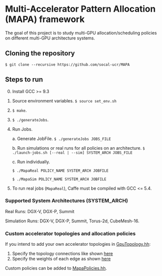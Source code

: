 # Multi-Accelerator Pattern Allocation (MAPA) framework

The goal of this project is to study multi-GPU allocation/scheduling policies on different multi-GPU architecture systems.

## Cloning the repository

`$ git clone --recursive https://github.com/socal-ucr/MAPA`

## Steps to run

0. Install GCC >= 9.3
1. Source environment variables.
      `$ source set_env.sh`
2. `$ make`.
3. `$ ./generateJobs`.
4. Run Jobs.

   a. Generate JobFile.
      `$ ./generateJobs JOBS_FILE`

   b. Run simulations or real runs for all policies on an architecture.
      `$ ./launch-jobs.sh [--real | --sim] SYSTEM_ARCH JOBS_FILE`

   c. Run individually.

      `$ ./MapaReal POLICY_NAME SYSTEM_ARCH JOBFILE`

      `$ ./MapaSim POLICY_NAME SYSTEM_ARCH JOBFILE`

5. To run real jobs (`MapaReal`), Caffe must be compiled with GCC <= 5.4.

### Supported System Architectures (SYSTEM_ARCH)

Real Runs: DGX-V, DGX-P, Summit

Simulation Runs: DGX-V, DGX-P, Summit, Torus-2d, CubeMesh-16.

### Custom accelerator topologies and allocation policies

If you intend to add your own accelerator topologies in [GpuTopology.hh](https://github.com/socal-ucr/MAPA/blob/master/GpuTopology.hh):

1. Specify the topology connections like shown [here](https://github.com/socal-ucr/MAPA/blob/master/GpuTopology.hh#L56-L94)
2. Specify the weights of each edge as shown [here](https://github.com/socal-ucr/MAPA/blob/master/GpuTopology.hh#L191-L227)

Custom policies can be added to [MapaPolicies.hh](https://github.com/socal-ucr/MAPA/blob/master/MapaPolicies.hh).
